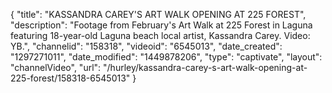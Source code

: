 {
    "title": "KASSANDRA CAREY'S ART WALK OPENING AT 225 FOREST",
    "description": "Footage from February's Art Walk at 225 Forest in Laguna featuring 18-year-old Laguna beach local artist, Kassandra Carey. Video: YB.",
    "channelid": "158318",
    "videoid": "6545013",
    "date_created": "1297271011",
    "date_modified": "1449878206",
    "type": "captivate",
    "layout": "channelVideo",
    "url": "\/hurley\/kassandra-carey-s-art-walk-opening-at-225-forest\/158318-6545013"
}